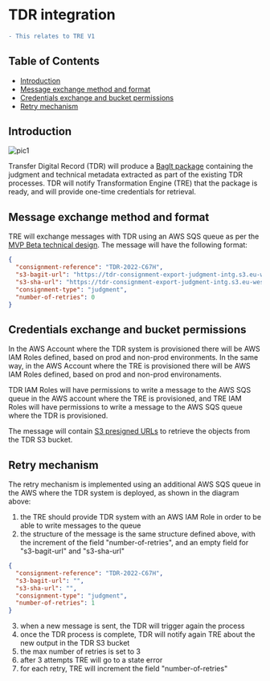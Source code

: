 # TDR integration

```diff 
- This relates to TRE V1
```

## Table of Contents
- [Introduction](#introduction)
- [Message exchange method and format](#message-exchange-method-and-format)
- [Credentials exchange and bucket permissions](#credentials-exchange-and-bucket-permissions)
- [Retry mechanism](#retry-mechanism)

## Introduction

![pic1](../beta-mvp-architecture/diagrams/aws-step-function-workflow-for-te.png)

Transfer Digital Record (TDR) will produce a [BagIt package](https://datatracker.ietf.org/doc/html/rfc8493) containing the judgment and technical metadata extracted as part of the existing TDR processes. TDR will notify Transformation Engine (TRE) that the package is ready, and will provide one-time credentials for retrieval.

## Message exchange method and format

TRE will exchange messages with TDR using an AWS SQS queue as per the [MVP Beta technical design](./../beta-mvp-architecture/README.md). The message will have the following format:

```json
{
  "consignment-reference": "TDR-2022-C67H",
  "s3-bagit-url": "https://tdr-consignment-export-judgment-intg.s3.eu-west-2.amazonaws.com/TDR-2022-C67H.tar.gz?X-Amz-Security-Token=IQoJb3JpZ2luX2VjEJf%2F%2F%2F%2F%2F%2F%2F%2F%2F%2FwEaCWV1LXdlc3QtMiJIMEYCIQDLTmaISu2r83kDSVlR%2F1uF1CgUv5rzy4iCG8jsG9%2F5wgIhAIyi2R%2F7XSdm6h7KLPBB6J0RVUCFO%2FWTgBL%2F1vtzKA3YKqQCCPD%2F%2F%2F%2F%2F%2F%2F%2F%2F%2FwEQAhoMMjI5NTU0Nzc4Njc1Igye71PDmIudFYcsh5cq%2BAET%2F7sg5ecibhtmTRT7wpgPySuAet%2FABHE%2B49m53K7v4%2F3NTtTf9grvosoN9iO0DbvoaKaMccLJRlvCeLJ0Alsmh2NQf6w91t75AYKiMQ6oLIXmwc05Ewj2kND3L8uwBsjRoFNReNrWXFW1D7jiqiQpAw6BA05UW9K8%2Fwip55WrYyzBt84btm0Zy2ryVwseFEaOsEHHjglt%2Bl83r1GkGt7iLcJ7ZpvSAp6WjI3zRxqzyXc%2B%2Bs0IsJukZ9P3NQZIbeUADegqDhOq6BHoLTYryajRrSUX3WiGFf%2B7%2FVI55muASwtUYCkR20wQutty2xKMXGVwlZSgpw%2BkiTDsuPOQBjqZAQafrMvrVG5FO5mPvY8rwVfag9z%2FhiOP7juMJ7GEwaNoMouZJvbslIGk6mfOWxfZ1qE99oRlKt9YuF1u53bPynC17N1vfIr9kW2bEsDLxndz35ZRR2yEjwhgwulbZdykVxjc%2BM%2BiDiGrtj53%2BlAOy8xSFZl1AMkBuAtNjAsTqGNyHzLQSJfeb83%2BoOIPe4O4%2B7wM7hStr28rAQ%3D%3D&X-Amz-Algorithm=AWS4-HMAC-SHA256&X-Amz-Date=20220228T143015Z&X-Amz-SignedHeaders=host&X-Amz-Expires=60&X-Amz-Credential=ASIATK4UH6IZTWHYAHCS%2F20220228%2Feu-west-2%2Fs3%2Faws4_request&X-Amz-Signature=c39106d6f8b2e23ab4c896825bdc4489f4fb4bb41d93f4b9ec70e52aa0ad8399",
  "s3-sha-url": "https://tdr-consignment-export-judgment-intg.s3.eu-west-2.amazonaws.com/TDR-2022-C67H.tar.gz.sha256?X-Amz-Security-Token=IQoJb3JpZ2luX2VjEJf%2F%2F%2F%2F%2F%2F%2F%2F%2F%2FwEaCWV1LXdlc3QtMiJIMEYCIQDLTmaISu2r83kDSVlR%2F1uF1CgUv5rzy4iCG8jsG9%2F5wgIhAIyi2R%2F7XSdm6h7KLPBB6J0RVUCFO%2FWTgBL%2F1vtzKA3YKqQCCPD%2F%2F%2F%2F%2F%2F%2F%2F%2F%2FwEQAhoMMjI5NTU0Nzc4Njc1Igye71PDmIudFYcsh5cq%2BAET%2F7sg5ecibhtmTRT7wpgPySuAet%2FABHE%2B49m53K7v4%2F3NTtTf9grvosoN9iO0DbvoaKaMccLJRlvCeLJ0Alsmh2NQf6w91t75AYKiMQ6oLIXmwc05Ewj2kND3L8uwBsjRoFNReNrWXFW1D7jiqiQpAw6BA05UW9K8%2Fwip55WrYyzBt84btm0Zy2ryVwseFEaOsEHHjglt%2Bl83r1GkGt7iLcJ7ZpvSAp6WjI3zRxqzyXc%2B%2Bs0IsJukZ9P3NQZIbeUADegqDhOq6BHoLTYryajRrSUX3WiGFf%2B7%2FVI55muASwtUYCkR20wQutty2xKMXGVwlZSgpw%2BkiTDsuPOQBjqZAQafrMvrVG5FO5mPvY8rwVfag9z%2FhiOP7juMJ7GEwaNoMouZJvbslIGk6mfOWxfZ1qE99oRlKt9YuF1u53bPynC17N1vfIr9kW2bEsDLxndz35ZRR2yEjwhgwulbZdykVxjc%2BM%2BiDiGrtj53%2BlAOy8xSFZl1AMkBuAtNjAsTqGNyHzLQSJfeb83%2BoOIPe4O4%2B7wM7hStr28rAQ%3D%3D&X-Amz-Algorithm=AWS4-HMAC-SHA256&X-Amz-Date=20220228T143015Z&X-Amz-SignedHeaders=host&X-Amz-Expires=60&X-Amz-Credential=ASIATK4UH6IZTWHYAHCS%2F20220228%2Feu-west-2%2Fs3%2Faws4_request&X-Amz-Signature=9d1ae37117e89fe400f77490813310545b0968d9bea91559e3e5d29ceef28c3c",
  "consignment-type": "judgment",
  "number-of-retries": 0
}
```

## Credentials exchange and bucket permissions

In the AWS Account where the TDR system is provisioned there will be AWS IAM Roles defined, based on prod and non-prod environments. In the same way, in the AWS Account where the TRE is provisioned there will be AWS IAM Roles defined, based on prod and non-prod environaments.

TDR IAM Roles will have permissions to write a message to the AWS SQS queue in the AWS account where the TRE is provisioned, and TRE IAM Roles will have permissions to write a message to the AWS SQS queue where the TDR is provisioned.

The message will contain [S3 presigned URLs](https://docs.aws.amazon.com/AmazonS3/latest/userguide/ShareObjectPreSignedURL.html) to retrieve the objects from the TDR S3 bucket.

## Retry mechanism

The retry mechanism is implemented using an additional AWS SQS queue in the AWS where the TDR system is deployed, as shown in the diagram above:

1. the TRE should provide TDR system with an AWS IAM Role in order to be able to write messages to the queue
2. the structure of the message is the same structure defined above, with the increment of the field "number-of-retries", and an empty field for "s3-bagit-url" and "s3-sha-url"
```json
{
  "consignment-reference": "TDR-2022-C67H",
  "s3-bagit-url": "",
  "s3-sha-url": "",
  "consignment-type": "judgment",
  "number-of-retries": 1
}
```
3. when a new message is sent, the TDR will trigger again the process
4. once the TDR process is complete, TDR will notify again TRE about the new output in the TDR S3 bucket
5. the max number of retries is set to 3
6. after 3 attempts TRE will go to a state error
7. for each retry, TRE will increment the field "number-of-retries"
